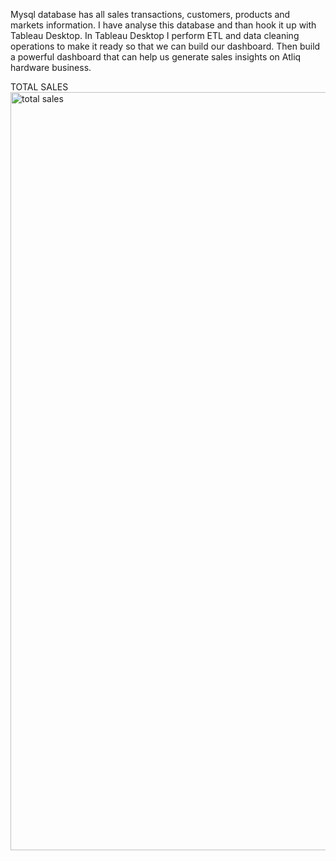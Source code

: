 
Mysql database has all sales transactions, customers, products and markets information. I have analyse this database and than hook it up with Tableau Desktop. In Tableau Desktop I perform ETL and data cleaning operations to make it ready so that we can build our dashboard. Then build a powerful dashboard that can help us generate sales insights on Atliq hardware business.

TOTAL SALES
<img width="1213" alt="total sales" src="https://user-images.githubusercontent.com/99005106/152548301-464c35eb-e047-4768-a2c0-bbb21e418f1e.png">
